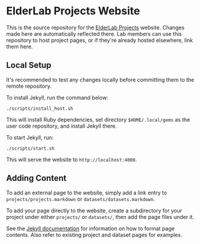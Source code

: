 # ElderLab Projects Website

This is the source repository for the [ElderLab Projects](https://elderlab-york-university.github.io/) website. Changes made here are automatically reflected there. Lab members can use this repository to host project pages, or if they're already hosted elsewhere, link them here.

## Local Setup

It's recommended to test any changes locally before committing them to the remote repository.

To install Jekyll, run the command below:

    ./scripts/install_host.sh

This will install Ruby dependencies, set directory `$HOME/.local/gems` as the user code repository, and install Jekyll there.

To start Jekyll, run:

    ./scripts/start.sh

This will serve the website to `http://localhost:4000`.

## Adding Content

To add an external page to the website, simply add a link entry to `projects/projects.markdown` or `datasets/datasets.markdown`.

To add your page directly to the website, create a subdirectory for your project under either `projects/` or `datasets/`, then add the page files under it.

See the [Jekyll documentation](https://jekyllrb.com/docs/step-by-step/01-setup/) for information on how to format page contents. Also refer to existing project and dataset pages for examples.
